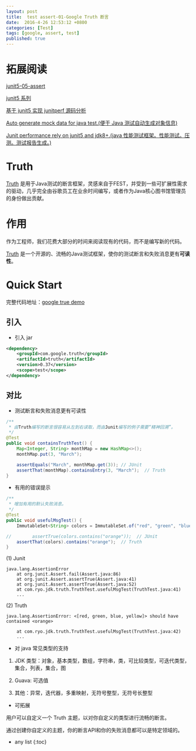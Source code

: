 ```yaml
---
layout: post
title:  test assert-01-Google Truth 断言
date:  2016-4-26 12:53:12 +0800
categories: [Test]
tags: [google, assert, test]
published: true
---
```


# 拓展阅读

[junit5-05-assert](https://houbb.github.io/2018/06/24/junit5-05-assert)

[junit5 系列](https://houbb.github.io/2018/06/24/junit5-01-hello)

[基于 junit5 实现 junitperf 源码分析](https://houbb.github.io/2021/07/23/junit-performance-junit5)

[Auto generate mock data for java test.(便于 Java 测试自动生成对象信息)](https://github.com/houbb/data-factory)

[Junit performance rely on junit5 and jdk8+.(java 性能测试框架。性能测试。压测。测试报告生成。)](https://github.com/houbb/junitperf)

# Truth

[Truth](https://github.com/google/truth) 是用于Java测试的断言框架，灵感来自于FEST，并受到一些可扩展性需求的驱动，几乎完全由谷歌员工在业余时间编写，或者作为Java核心图书馆管理员的身份做出贡献。

# 作用

作为工程师，我们花费大部分的时间来阅读现有的代码，而不是编写新的代码。

[Truth](http://blog.csdn.net/huayuqa/article/details/52956380) 是一个开源的、流畅的Java测试框架，使你的测试断言和失败消息更有**可读性**。
 
# Quick Start

完整代码地址：[google true demo](https://github.com/houbb/jdk/tree/master/jdk-truth)

## 引入

- 引入 jar

```xml
<dependency>
    <groupId>com.google.truth</groupId>
    <artifactId>truth</artifactId>
    <version>0.37</version>
    <scope>test</scope>
</dependency>
```


## 对比

- 测试断言和失败消息更有可读性

```java
/**
 * 由Truth编写的断言很容易从左到右读取，而由Junit编写的例子需要“精神回溯”。
 */
@Test
public void containsTruthTest() {
    Map<Integer, String> monthMap = new HashMap<>();
    monthMap.put(3, "March");

    assertEquals("March", monthMap.get(3)); // JUnit
    assertThat(monthMap).containsEntry(3, "March");  // Truth
}
```

- 有用的错误提示

```java
/**
 * 增加有用的默认失败消息。
 */
@Test
public void usefulMsgTest() {
    ImmutableSet<String> colors = ImmutableSet.of("red", "green", "blue", "yellow");

//        assertTrue(colors.contains("orange"));  // JUnit
    assertThat(colors).contains("orange");  // Truth
}
```

(1) Junit

```
java.lang.AssertionError
	at org.junit.Assert.fail(Assert.java:86)
	at org.junit.Assert.assertTrue(Assert.java:41)
	at org.junit.Assert.assertTrue(Assert.java:52)
	at com.ryo.jdk.truth.TruthTest.usefulMsgTest(TruthTest.java:41)
	...
```

(2) Truth

```
java.lang.AssertionError: <[red, green, blue, yellow]> should have contained <orange>

	at com.ryo.jdk.truth.TruthTest.usefulMsgTest(TruthTest.java:42)
	...
```

- 对 java 常见类型的支持

1. JDK 类型：对象，基本类型，数组，字符串，类，可比较类型，可迭代类型，集合，列表，集合，图

2. Guava: 可选值

3. 其他：异常，迭代器，多重映射，无符号整型，无符号长整型

- 可拓展

用户可以自定义一个 Truth 主题，以对你自定义的类型进行流畅的断言。

通过创建你自定义的主题，你的断言API和你的失败消息都可以是特定领域的。

* any list
{:toc}